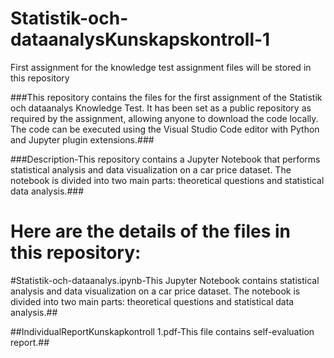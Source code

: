 # Statistik-och-dataanalysKunskapskontroll-1

 First assignment for the knowledge test assignment files will be stored in this repository

 ###This repository contains the files for the first assignment of the Statistik och dataanalys Knowledge Test. It has been set as a public repository as required by the assignment, allowing anyone to download the code locally. The code can be executed using the Visual Studio Code editor with Python and Jupyter plugin extensions.###

###Description-This repository contains a Jupyter Notebook that performs statistical analysis and data visualization on a car price dataset. The notebook is divided into two main parts: theoretical questions and statistical data analysis.###

# Here are the details of the files in this repository:

#Statistik-och-dataanalys.ipynb-This Jupyter Notebook contains statistical analysis and data visualization on a car price dataset. The notebook is divided into two main parts: theoretical questions and statistical data analysis.##

##IndividualReportKunskapkontroll 1.pdf-This file contains self-evaluation report.##

